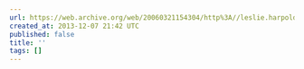 ```yaml
---
url: https://web.archive.org/web/20060321154304/http%3A//leslie.harpold.com/presents/000081the_thread_that_runs_so_true.html
created_at: 2013-12-07 21:42 UTC
published: false
title: ''
tags: []
---
```




